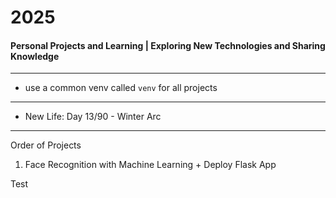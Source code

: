 # 2025
#### Personal Projects and Learning | Exploring New Technologies and Sharing Knowledge

---

- use a common venv called `venv` for all projects

--- 

- New Life: Day 13/90 - Winter Arc

---
Order of Projects

1. Face Recognition with Machine Learning + Deploy Flask App


Test
